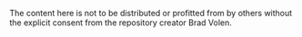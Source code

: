 The content here is not to be distributed or profitted from by others without the explicit consent from the repository creator Brad Volen.
